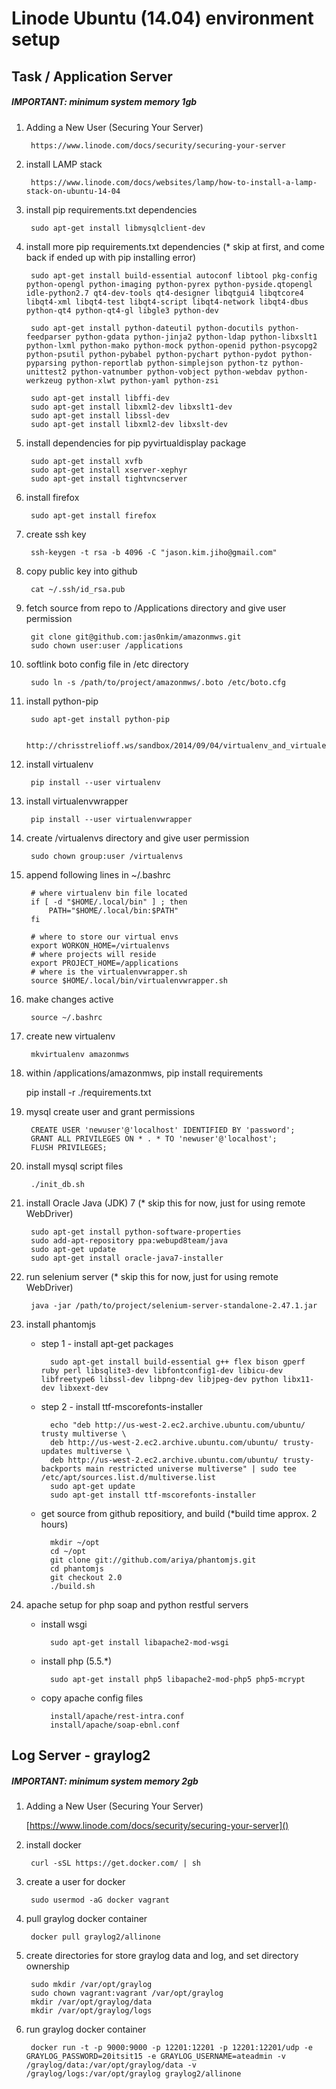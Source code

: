 # Linode Ubuntu (14.04) environment setup 


## Task / Application Server

##### IMPORTANT: minimum system memory 1gb

1. Adding a New User (Securing Your Server)

		https://www.linode.com/docs/security/securing-your-server

1. install LAMP stack

		https://www.linode.com/docs/websites/lamp/how-to-install-a-lamp-stack-on-ubuntu-14-04

1. install pip requirements.txt dependencies

		sudo apt-get install libmysqlclient-dev

1. install more pip requirements.txt dependencies (* skip at first, and come back if ended up with pip installing error)

		sudo apt-get install build-essential autoconf libtool pkg-config python-opengl python-imaging python-pyrex python-pyside.qtopengl idle-python2.7 qt4-dev-tools qt4-designer libqtgui4 libqtcore4 libqt4-xml libqt4-test libqt4-script libqt4-network libqt4-dbus python-qt4 python-qt4-gl libgle3 python-dev

		sudo apt-get install python-dateutil python-docutils python-feedparser python-gdata python-jinja2 python-ldap python-libxslt1 python-lxml python-mako python-mock python-openid python-psycopg2 python-psutil python-pybabel python-pychart python-pydot python-pyparsing python-reportlab python-simplejson python-tz python-unittest2 python-vatnumber python-vobject python-webdav python-werkzeug python-xlwt python-yaml python-zsi

		sudo apt-get install libffi-dev
		sudo apt-get install libxml2-dev libxslt1-dev
		sudo apt-get install libssl-dev
		sudo apt-get install libxml2-dev libxslt-dev

1. install dependencies for pip pyvirtualdisplay package

		sudo apt-get install xvfb
		sudo apt-get install xserver-xephyr
		sudo apt-get install tightvncserver

1. install firefox

		sudo apt-get install firefox

1. create ssh key

		ssh-keygen -t rsa -b 4096 -C "jason.kim.jiho@gmail.com"

1. copy public key into github

		cat ~/.ssh/id_rsa.pub

1. fetch source from repo to /Applications directory and give user permission

		git clone git@github.com:jas0nkim/amazonmws.git
		sudo chown user:user /applications

1. softlink boto config file in /etc directory

		sudo ln -s /path/to/project/amazonmws/.boto /etc/boto.cfg

1. install python-pip

		sudo apt-get install python-pip
	
		http://chrisstrelioff.ws/sandbox/2014/09/04/virtualenv_and_virtualenvwrapper_on_ubuntu_14_04.html

1. install virtualenv

		pip install --user virtualenv

1. install virtualenvwrapper

		pip install --user virtualenvwrapper

1. create /virtualenvs directory and give user permission

		sudo chown group:user /virtualenvs

1. append following lines in ~/.bashrc

		# where virtualenv bin file located
		if [ -d "$HOME/.local/bin" ] ; then
	  		PATH="$HOME/.local/bin:$PATH"
		fi
	
		# where to store our virtual envs
		export WORKON_HOME=/virtualenvs
		# where projects will reside
		export PROJECT_HOME=/applications
		# where is the virtualenvwrapper.sh
		source $HOME/.local/bin/virtualenvwrapper.sh

1. make changes active

		source ~/.bashrc

1. create new virtualenv

		mkvirtualenv amazonmws

1. within /applications/amazonmws, pip install requirements

	pip install -r ./requirements.txt

1. mysql create user and grant permissions

		CREATE USER 'newuser'@'localhost' IDENTIFIED BY 'password';
		GRANT ALL PRIVILEGES ON * . * TO 'newuser'@'localhost';
		FLUSH PRIVILEGES;

1. install mysql script files

		./init_db.sh

1. install Oracle Java (JDK) 7 (* skip this for now, just for using remote WebDriver)
		
		sudo apt-get install python-software-properties
		sudo add-apt-repository ppa:webupd8team/java
		sudo apt-get update
		sudo apt-get install oracle-java7-installer

1. run selenium server (* skip this for now, just for using remote WebDriver)

		java -jar /path/to/project/selenium-server-standalone-2.47.1.jar

1. install phantomjs

	- step 1 - install apt-get packages

			sudo apt-get install build-essential g++ flex bison gperf ruby perl libsqlite3-dev libfontconfig1-dev libicu-dev libfreetype6 libssl-dev libpng-dev libjpeg-dev python libx11-dev libxext-dev
		
	- step 2 - install ttf-mscorefonts-installer

			echo "deb http://us-west-2.ec2.archive.ubuntu.com/ubuntu/ trusty multiverse \
			deb http://us-west-2.ec2.archive.ubuntu.com/ubuntu/ trusty-updates multiverse \
			deb http://us-west-2.ec2.archive.ubuntu.com/ubuntu/ trusty-backports main restricted universe multiverse" | sudo tee /etc/apt/sources.list.d/multiverse.list 
			sudo apt-get update
			sudo apt-get install ttf-mscorefonts-installer
	
	- get source from github repositiory, and build (*build time approx. 2 hours)
			
			mkdir ~/opt
			cd ~/opt
			git clone git://github.com/ariya/phantomjs.git
			cd phantomjs
			git checkout 2.0
			./build.sh

1. apache setup for php soap and python restful servers
	- install wsgi

			sudo apt-get install libapache2-mod-wsgi

	- install php (5.5.*)
		
			sudo apt-get install php5 libapache2-mod-php5 php5-mcrypt

	- copy apache config files

			install/apache/rest-intra.conf
			install/apache/soap-ebnl.conf

## Log Server - graylog2

##### IMPORTANT: minimum system memory 2gb

1. Adding a New User (Securing Your Server)

	[https://www.linode.com/docs/security/securing-your-server]()

1. install docker

		curl -sSL https://get.docker.com/ | sh

1. create a user for docker

		sudo usermod -aG docker vagrant

1. pull graylog docker container

		docker pull graylog2/allinone

1. create directories for store graylog data and log, and set directory ownership
		
		sudo mkdir /var/opt/graylog
		sudo chown vagrant:vagrant /var/opt/graylog
		mkdir /var/opt/graylog/data
		mkdir /var/opt/graylog/logs
		
1. run graylog docker container

		docker run -t -p 9000:9000 -p 12201:12201 -p 12201:12201/udp -e GRAYLOG_PASSWORD=20itsit15 -e GRAYLOG_USERNAME=ateadmin -v /graylog/data:/var/opt/graylog/data -v /graylog/logs:/var/opt/graylog graylog2/allinone
